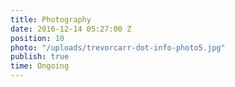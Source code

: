```yaml
---
title: Photography
date: 2016-12-14 05:27:00 Z
position: 10
photo: "/uploads/trevorcarr-dot-info-photo5.jpg"
publish: true
time: Ongoing
---
```


<img ix-path="trevorcarr-dot-info-photo1.jpg"
     sizes="100vw" />
<img ix-path="trevorcarr-dot-info-photo2.jpg"
     sizes="100vw" />
<img ix-path="trevorcarr-dot-info-photo3.jpg"
    sizes="100vw" />
<img ix-path="trevorcarr-dot-info-photo4.jpg"
    sizes="100vw" />
<img ix-path="trevorcarr-dot-info-photo5.jpg"
     sizes="100vw" />
<img ix-path="trevorcarr-dot-info-photo6.jpg"
     sizes="100vw" />
<img ix-path="trevorcarr-dot-info-photo7.jpg"
    sizes="100vw" />
<img ix-path="trevorcarr-dot-info-photo8.jpg"
    sizes="100vw" />
